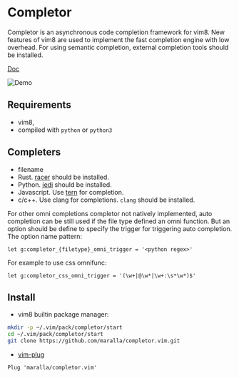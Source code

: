 Completor
=========

Completor is an asynchronous code completion framework for vim8. New features
of vim8 are used to implement the fast completion engine with low overhead.
For using semantic completion, external completion tools should be installed.

[Doc](doc/compeltor.txt)

![Demo](http://i.imgur.com/f5EoiA6.gif)

Requirements
------------

* vim8,
* compiled with `python` or `python3`

Completers
----------

* filename
* Rust. [racer](https://github.com/phildawes/racer#installation) should be installed.
* Python. [jedi](https://github.com/davidhalter/jedi#installation) should be installed.
* Javascript. Use [tern](http://ternjs.net) for completion.
* c/c++. Use clang for completions. `clang` should be installed.

For other omni completions completor not natively implemented, auto completion
can be still used if the file type defined an omni function. But an option
should be define to specify the trigger for triggering auto completion. The
option name pattern:

```vim
let g:completor_{filetype}_omni_trigger = '<python regex>'
```

For example to use css omnifunc:
```vim
let g:completor_css_omni_trigger = '(\w+|@\w*|\w+:\s*\w*)$'
```

Install
-------

* vim8 builtin package manager:

```bash
mkdir -p ~/.vim/pack/completor/start
cd ~/.vim/pack/completor/start
git clone https://github.com/maralla/completor.vim.git
```

* [vim-plug](https://github.com/junegunn/vim-plug)

```vim
Plug 'maralla/completor.vim'
```

